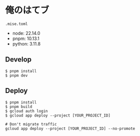 # 俺のはてブ

`.mise.toml`

- node: 22.14.0
- pnpm: 10.13.1
- python: 3.11.8

## Develop

```
$ pnpm install
$ pnpm dev
```

## Deploy

```
$ pnpm install
$ pnpm build
$ gcloud auth login
$ gcloud app deploy --project [YOUR_PROJECT_ID]

# Don't migrate traffic
gcloud app deploy --project [YOUR_PROJECT_ID] --no-promote
```
